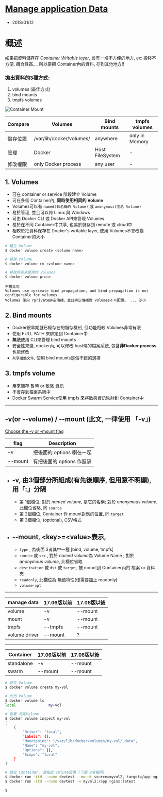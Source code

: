 # [Manage application Data](https://docs.docker.com/v17.09/engine/admin/volumes/)
- 2018/01/12

# 概述
如果把資料儲存在 *Container Writable layer*, 會有一堆不方便的地方, ex: 搬移不方便, 耦合性高..., 所以要把 Container內的資料, 存到其他地方!!

### 拋出資料的3種方式:
1. volumes (最佳方式)
2. bind mounts
3. tmpfs volumes

![Container Mount](https://docs.docker.com/v17.09/engine/admin/volumes/images/types-of-mounts.png)

Compare    | Volumes                  | Bind mounts     | tmpfs volumes
---------- | ------------------------ | --------------- | --------------
儲存位置    | /var/lib/docker/volumes/ | anywhere        | only in Memory
管理        | Docker                  | Host FileSystem | -
修改權限    | only Docker process      | any user        | -

## 1. Volumes
- 可在 container or service 階段建立 Volume
- 可在多個 Container內, **同時使用相同的 Volume**
- Volumes可以有 `named(有名稱的 Volume)` 或 `anonymous(匿名 Volume)` 
- 易於管理, 並且可以跨 Linux 與 Windows
- 可由 Docker CLI 或 Docker API來管理 Volumes
- 易於在不同 Container中共享, 也易於儲存到 remote 或 cloud中
- 相較於把資料保存在 Docker's writable layer, 使用 Volumes不會改變 Container的大小


```sh
# 建立 Volume
$ docker volume create <volume name>

# 移除 Volume
$ docker volume rm <volume name>

# 移除所有未使用的 Volumes
$ docker volume prune
```

```
不懂此句 
Volumes use rprivate bind propagation, and bind propagation is not configurable for volumes.
Volumes 使用 rprivate綁定傳播，並且綁定傳播對 volumes不可配置。 ... 沙小
```


## 2. Bind mounts
- Docker很早期就已經存在的儲存機制, 但功能相較 Volumes非常有限
- 使用 FULL PATH 來綁定到 Container中
- **無法**使用 CLI來管理 bind mounts
- 安全性來講, docker內, 可以修改 host端的檔案系統, 包含**非Docker process**也能修改
- `共享組態文件`, 使用 bind mounts是個不錯的選擇

## 3. tmpfs volume
- 用來儲存 暫時 or 敏感 資訊
- 不會存到檔案系統中
- Docker Swarm Service使用 tmpfs 來將敏感資訊映射到 Container中


---
## -v(or --volume) / --mount  (此文, 一律使用 「-v」)
[Choose the -v or -mount flag](https://docs.docker.com/v17.09/engine/admin/volumes/volumes/#choose-the--v-or-mount-flag)

flag    | Description
------- | ----------------------------
-v      | 把後面的 options 喇在一起
--mount | 有把後面的 options 作區隔

- -v, 由3個部分所組成(有先後順序, 但用意不明顯), 用「:」分隔
    -
    - 第 1個欄位, 對於 *named volume*, 是它的名稱; 對於 *anonymous volume*, 此欄位省略, 同 `source`
    - 第 2個欄位, Container 作 mount對應的位置, 同 `target`
    - 第 3個欄位, (optional), CSV格式

- --mount, \<key>=\<value>表示, 
    -
    - `type` , 為後面 3者其中一種 [bind, volume, tmpfs]
    - `source` 或 `src` , 對於 *named volume*為 Volume Name ; 對於 *anonymous volume*, 此欄位省略
    - `destination` 或 `dst` 或 `target`, 被 mount到 Container內的 檔案 or 資料夾
    - `readonly`, 此欄位為 無值特性(僅需要加上 readonly)
    - `volume-opt`

<hr>

manage data   | 17.06版以前 | 17.06版以後
------------- | ---------- | -----------
volume        | -v         | --mount
mount         | -v         | --mount
tmpfs         | --tmpfs    | --mount
volume driver | --mount    | ?

<hr>

Container  | 17.06版以前 | 17.06版以後
---------- | ----------- | ---
standalone | -v          | --mount
swarm      | --mount     | --mount

```sh
# 建立 Volume
$ docker volume create my-vol

# 列出 Volume
$ docker volume ls
local               my-vol

# 查看 特定Volume
$ docker volume inspect my-vol
[
    {
        "Driver": "local",
        "Labels": {},
        "Mountpoint": "/var/lib/docker/volumes/my-vol/_data",
        "Name": "my-vol",
        "Options": {},
        "Scope": "local"
    }
]

# 建立 Container, 並指定 volume位置 (下面 2者相同)
$ docker run -itd --name devtest --mount source=myvol2, target=/app nginx:latest
$ docker run -itd --name devtest -v myvol2:/app nginx:latest

$ 
```